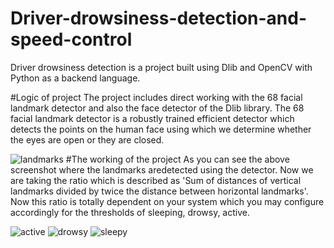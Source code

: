 # Driver-drowsiness-detection-and-speed-control
Driver drowsiness detection is a project built using Dlib and OpenCV with Python as a backend language.

#Logic of project
The project includes direct working with the 68 facial landmark detector and also the face detector of the Dlib library. The 68 facial landmark detector is a robustly trained efficient detector which detects the points on the human face using which we determine whether the eyes are open or they are closed.

![landmarks](https://github.com/user-attachments/assets/94865060-6c8e-4e58-b23e-9bbec862ade9)
#The working of the project
As you can see the above screenshot where the landmarks aredetected using the detector.
Now we are taking the ratio which is described as 'Sum of distances of vertical landmarks divided by twice the distance between horizontal landmarks'.
Now this ratio is totally dependent on your system which you may configure accordingly for the thresholds of sleeping, drowsy, active.

![active](https://github.com/user-attachments/assets/5913e33e-5016-4479-8aae-95d35d951b00)
![drowsy](https://github.com/user-attachments/assets/d10c71dc-cd1e-4590-9256-2ac4a6069f3f)
![sleepy](https://github.com/user-attachments/assets/1197804e-7620-41a8-9696-3d9571719ec1)
